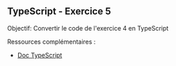 ## TypeScript - Exercice 5

Objectif: Convertir le code de l'exercice 4 en TypeScript

Ressources complémentaires :
  * [Doc TypeScript](https://www.typescriptlang.org/)